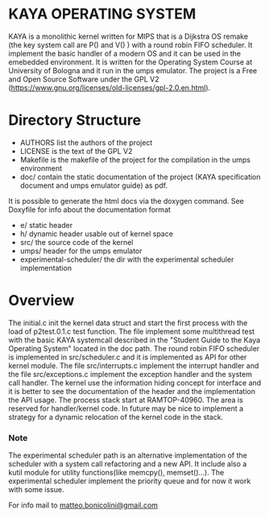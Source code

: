 # KAYA OPERATING SYSTEM

KAYA is a monolithic kernel written for MIPS that is a Dijkstra  OS remake (the key system call are P() and V() ) with a round robin FIFO scheduler. 
It implement the basic handler of a modern OS and it can be used in the emebedded environment. 
It is written for the Operating System Course at University of Bologna and it run in the umps emulator. 
The project is a Free and Open Source Software under the GPL V2 (https://www.gnu.org/licenses/old-licenses/gpl-2.0.en.html).

# Directory Structure

  - AUTHORS list the authors of the project
  - LICENSE is the text of the GPL V2
  - Makefile is the makefile of the project for the compilation in the umps environment
  - doc/ contain the static documentation of the project (KAYA specification document and umps emulator guide) as pdf. 
  
 It is possible to generate the html docs via the doxygen command. See Doxyfile for info about the documentation format
  - e/ static header
  - h/ dynamic header usable out of kernel space
  - src/ the source code of the kernel
  - umps/ header for the umps emulator
  - experimental-scheduler/ the dir with the experimental scheduler implementation

# Overview
The initial.c  init the kernel data struct and start the first process with the load of p2test.0.1.c test function. 
The file implement some multithread test with the basic KAYA systemcall described in the "Student Guide to the Kaya Operating System" located in the doc path. 
The round robin FIFO scheduler is implemented in src/scheduler.c and it is implemented as API for other kernel module. 
The file src/interrupts.c implement the interrupt handler and the file src/exceptions.c implement the exception handler and the system call handler. 
The kernel use the information hiding concept for interface and it is better to see the documentation of the header and  the implementation the API usage. 
The process stack start at RAMTOP-40960. The area is reserved for handler/kernel code. 
In future may be nice to implement a strategy for a dynamic relocation of the kernel code in the stack. 


### Note 
The experimental scheduler path is an alternative implementation of the scheduler with a system call refactoring and a new API. It include also a kutil module for utility functions(like memcpy(), memset()...). 
The experimental scheduler implement the priority queue and for now it work with some issue. 
 
For info mail to matteo.bonicolini@gmail.com
